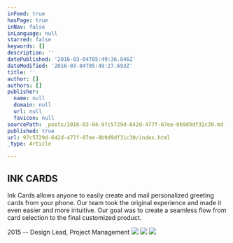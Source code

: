 ```yaml
---
inFeed: true
hasPage: true
inNav: false
inLanguage: null
starred: false
keywords: []
description: ''
datePublished: '2016-03-04T05:49:36.846Z'
dateModified: '2016-03-04T05:49:27.693Z'
title: ''
author: []
authors: []
publisher:
  name: null
  domain: null
  url: null
  favicon: null
sourcePath: _posts/2016-03-04-97c5729d-642d-477f-87ee-0b9d9df31c30.md
published: true
url: 97c5729d-642d-477f-87ee-0b9d9df31c30/index.html
_type: Article

---
```

## INK CARDS

Ink Cards allows anyone to easily create and mail personalized greeting cards from your phone. Our team took the original experience and made it even easier and more intuitive. Our goal was to create a seamless flow from card selection to the final customized product. 

2015 -- Design Lead, Project Management
![](https://the-grid-user-content.s3-us-west-2.amazonaws.com/51fd7a4e-a033-438e-ac6e-a64a8c018dfc.jpg)
![](https://the-grid-user-content.s3-us-west-2.amazonaws.com/80430412-5909-40e8-87a8-4ae8817b4424.jpg)
![](https://the-grid-user-content.s3-us-west-2.amazonaws.com/62f3ba0a-3213-402b-9471-f09818aa60b6.jpg)